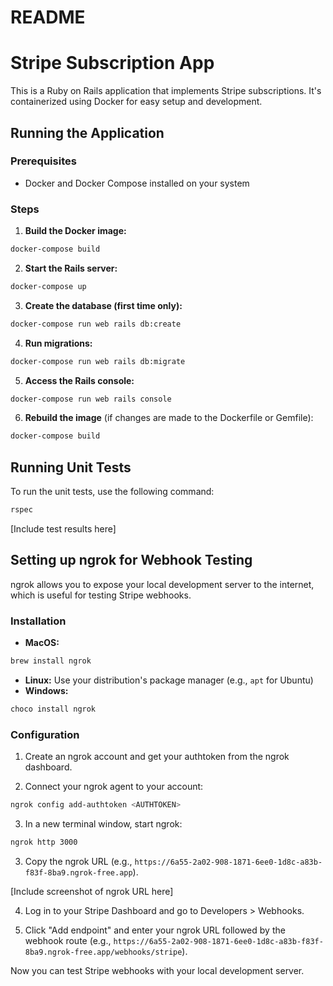 # README

# Stripe Subscription App

This is a Ruby on Rails application that implements Stripe subscriptions. It's containerized using Docker for easy setup and development.

## Running the Application

### Prerequisites
- Docker and Docker Compose installed on your system

### Steps

1. **Build the Docker image:**
```sh
docker-compose build
```

2. **Start the Rails server:**
```sh
docker-compose up
```

3. **Create the database (first time only):**
```sh
docker-compose run web rails db:create
```

4. **Run migrations:**
```sh
docker-compose run web rails db:migrate
```

5. **Access the Rails console:**
```sh
docker-compose run web rails console
```

6. **Rebuild the image** (if changes are made to the Dockerfile or Gemfile):
```sh
docker-compose build
```


## Running Unit Tests

To run the unit tests, use the following command:
```sh
rspec
```

[Include test results here]


## Setting up ngrok for Webhook Testing

ngrok allows you to expose your local development server to the internet, which is useful for testing Stripe webhooks.

### Installation

- **MacOS:**
```sh
brew install ngrok
```

- **Linux:**
Use your distribution's package manager (e.g., `apt` for Ubuntu)
- **Windows:**
```sh
choco install ngrok
```


### Configuration

1. Create an ngrok account and get your authtoken from the ngrok dashboard.

2. Connect your ngrok agent to your account:
```sh
ngrok config add-authtoken <AUTHTOKEN>
```

3. In a new terminal window, start ngrok:
```sh
ngrok http 3000
```


3. Copy the ngrok URL (e.g., `https://6a55-2a02-908-1871-6ee0-1d8c-a83b-f83f-8ba9.ngrok-free.app`).

[Include screenshot of ngrok URL here]

4. Log in to your Stripe Dashboard and go to Developers > Webhooks.

5. Click "Add endpoint" and enter your ngrok URL followed by the webhook route (e.g., `https://6a55-2a02-908-1871-6ee0-1d8c-a83b-f83f-8ba9.ngrok-free.app/webhooks/stripe`).

Now you can test Stripe webhooks with your local development server.







